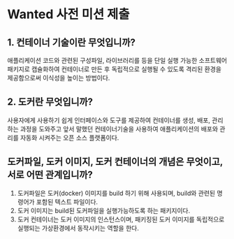 # Wanted 사전 미션 제출

## 1. 컨테이너 기술이란 무엇입니까?

애플리케이션 코드와 관련된 구성파일, 라이브러리를 등을 단일 실행 가능한 소프트웨어 패키지로 캡슐화하여 컨테이너로 만든 후 독립적으로 실행될 수 있도록 격리된 환경을 제공함으로써 이식성을 높이는 방법이다.

## 2. 도커란 무엇입니까?

사용자에게 사용하기 쉽게 인터페이스와 도구를 제공하여 컨테이너를 생성, 배포, 관리하는 과정을 도와주고 앞서 말했던 컨테이너기술을 사용하여 애플리케이션의 배포와 관리를 자동화 시켜주는 오픈 소스 플랫폼이다.

## 도커파일, 도커 이미지, 도커 컨테이너의 개념은 무엇이고, 서로 어떤 관계입니까?

1. 도커파일은 도커(docker) 이미지를 build 하기 위해 사용되며, build와 관련된 명령어가 포함된 텍스트 파일이다.
2. 도커 이미지는 build된 도커파일을 실행가능하도록 하는 패키지이다.
3. 도커 컨테이너는 도커 이미지의 인스턴스이며, 패키징된 도커 이미지를 독립적으로 실행되는 가상환경에서 동작시키는 역할을 한다.
